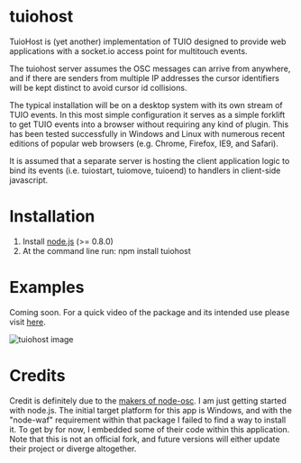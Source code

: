 # tuiohost

TuioHost is (yet another) implementation of TUIO designed to provide web applications
with a socket.io access point for multitouch events. 

The tuiohost server assumes the OSC messages can arrive from anywhere, and if there are senders
from multiple IP addresses the cursor identifiers will be kept distinct to avoid cursor id
collisions.

The typical installation will be on a desktop system with its own stream of TUIO events.
In this most simple configuration it serves as a simple forklift to get TUIO events into
a browser without requiring any kind of plugin. This has been tested successfully in Windows
and Linux with numerous recent editions of popular web browsers (e.g. Chrome, Firefox,
IE9, and Safari).

It is assumed that a separate server is hosting the client application logic to bind its events
(i.e. tuiostart, tuiomove, tuioend) to handlers in client-side javascript.

# Installation

1. Install [node.js](http://nodejs.org/) (>= 0.8.0)
2. At the command line run:
    npm install tuiohost

# Examples

Coming soon. For a quick video of the package and its intended use please visit [here](http://vimeo.com/44835933 "Plugin-free TUIO in the Browser").

![tuiohost image](./tuiohost/blob/master/tuiohost.png)

# Credits

Credit is definitely due to the [makers of node-osc](https://github.com/TheAlphaNerd/node-osc "OSC protocol library for Node.js"). I am just getting started with node.js. The initial target platform for this app is Windows, and with the "node-waf" requirement within that package I failed to find a way to install it. To get by for now, I embedded some
of their code within this application. Note that this is not an official fork, and future versions will either update their project or diverge altogether.

